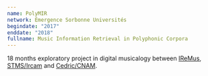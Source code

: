 ```yaml
---
name: PolyMIR 
network: Émergence Sorbonne Universités
begindate: "2017"
enddate: "2018"
fullname: Music Information Retrieval in Polyphonic Corpora
---
```


18 months exploratory project in digital musicalogy between [IReMus](https://www.iremus.cnrs.fr), [STMS/Ircam](https://www.stms-lab.fr) and [Cedric/CNAM](https://cedric.cnam.fr).

